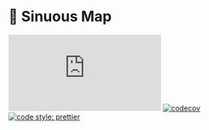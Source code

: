 # 🐍 Sinuous Map

![Badge size](http://img.badgesize.io/https://unpkg.com/sinuous@latest/map/dist/map.js?compression=gzip&label=gzip&style=flat-square)
[![codecov](https://img.shields.io/codecov/c/github/luwes/sinuous/map.svg?style=flat-square)](https://codecov.io/gh/luwes/sinuous)
[![code style: prettier](https://img.shields.io/badge/code_style-prettier-ff69b4.svg?style=flat-square)](https://github.com/prettier/prettier)
